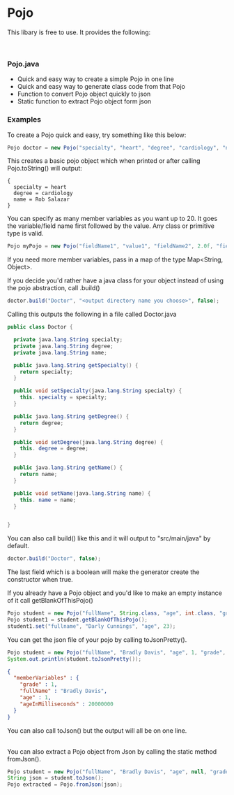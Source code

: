 # Pojo

This libary is free to use. It provides the following:

<br />



### Pojo.java
- Quick and easy way to create a simple Pojo in one line
- Quick and easy way to generate class code from that Pojo
- Function to convert Pojo object quickly to json
- Static function to extract Pojo object form json


### Examples
To create a Pojo quick and easy, try something like this below:

````java
Pojo doctor = new Pojo("specialty", "heart", "degree", "cardiology", "name", "Rob Salazar");
````

This creates a basic pojo object which when printed or after calling Pojo.toString() will output:

```
{
  specialty = heart
  degree = cardiology
  name = Rob Salazar
}
```

You can specify as many member variables as you want up to 20. It goes the variable/field name first
followed by the value. Any class or primitive type is valid. 

```java
Pojo myPojo = new Pojo("fieldName1", "value1", "fieldName2", 2.0f, "fieldName3", 3.0d...
```
If you need more member variables, pass in a map of the type
Map<String, Object>.

If you decide you'd rather have a java class for your object instead of using the pojo
abstraction, call .build()

```java
doctor.build("Doctor", "<output directory name you choose>", false);
```
Calling this outputs the following in a file called Doctor.java

```java
public class Doctor {

  private java.lang.String specialty;
  private java.lang.String degree;
  private java.lang.String name;

  public java.lang.String getSpecialty() {
    return specialty;
  }

  public void setSpecialty(java.lang.String specialty) {
    this. specialty = specialty;
  }

  public java.lang.String getDegree() {
    return degree;
  }

  public void setDegree(java.lang.String degree) {
    this. degree = degree;
  }

  public java.lang.String getName() {
    return name;
  }

  public void setName(java.lang.String name) {
    this. name = name;
  }


}
```
You can also call build() like this and it will output to "src/main/java" by default.

```java
doctor.build("Doctor", false);
```
The last field which is a boolean will make the generator create the constructor when true.

If you already have a Pojo object and you'd like to make an empty instance of it call
getBlankOfThisPojo()

```java
Pojo student = new Pojo("fullName", String.class, "age", int.class, "grade", int.class, "ageInMilliseconds", long.class);
Pojo student1 = student.getBlankOfThisPojo();
student1.set("fullname", "Darly Cunnings", "age", 23);
```
You can get the json file of your pojo by calling toJsonPretty(). 
```java
Pojo student = new Pojo("fullName", "Bradly Davis", "age", 1, "grade", 1, "ageInMilliseconds", 20000000);
System.out.println(student.toJsonPretty());
```

```json
{
  "memberVariables" : {
    "grade" : 1,
    "fullName" : "Bradly Davis",
    "age" : 1,
    "ageInMilliseconds" : 20000000
  }
}
```
You can also call toJson() but the output will all be on one line.

<br />
You can also extract a Pojo object from Json by calling the static method
fromJson().

```java
Pojo student = new Pojo("fullName", "Bradly Davis", "age", null, "grade", 1, "ageInMilliseconds", 10000000);
String json = student.toJson();
Pojo extracted = Pojo.fromJson(json);
```